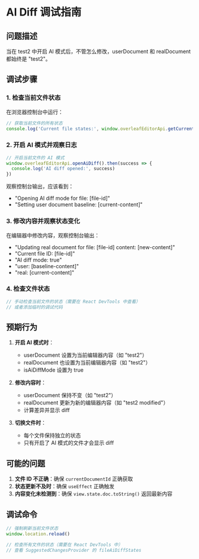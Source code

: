 # AI Diff 调试指南

## 问题描述

当在 test2 中开启 AI 模式后，不管怎么修改，userDocument 和 realDocument 都始终是 "test2"。

## 调试步骤

### 1. 检查当前文件状态

在浏览器控制台中运行：

```javascript
// 获取当前文件的所有状态
console.log('Current file states:', window.overleafEditorApi.getCurrentDocumentId())
```

### 2. 开启 AI 模式并观察日志

```javascript
// 开启当前文件的 AI 模式
window.overleafEditorApi.openAiDiff().then(success => {
  console.log('AI diff opened:', success)
})
```

观察控制台输出，应该看到：
- "Opening AI diff mode for file: [file-id]"
- "Setting user document baseline: [current-content]"

### 3. 修改内容并观察状态变化

在编辑器中修改内容，观察控制台输出：
- "Updating real document for file: [file-id] content: [new-content]"
- "Current file ID: [file-id]"
- "AI diff mode: true"
- "user: [baseline-content]"
- "real: [current-content]"

### 4. 检查文件状态

```javascript
// 手动检查当前文件的状态（需要在 React DevTools 中查看）
// 或者添加临时的调试代码
```

## 预期行为

1. **开启 AI 模式时**：
   - userDocument 设置为当前编辑器内容（如 "test2"）
   - realDocument 也设置为当前编辑器内容（如 "test2"）
   - isAiDiffMode 设置为 true

2. **修改内容时**：
   - userDocument 保持不变（如 "test2"）
   - realDocument 更新为新的编辑器内容（如 "test2 modified"）
   - 计算差异并显示 diff

3. **切换文件时**：
   - 每个文件保持独立的状态
   - 只有开启了 AI 模式的文件才会显示 diff

## 可能的问题

1. **文件 ID 不正确**：确保 `currentDocumentId` 正确获取
2. **状态更新不及时**：确保 `useEffect` 正确触发
3. **内容变化未检测到**：确保 `view.state.doc.toString()` 返回最新内容

## 调试命令

```javascript
// 强制刷新当前文件状态
window.location.reload()

// 检查所有文件的状态（需要在 React DevTools 中）
// 查看 SuggestedChangesProvider 的 fileAiDiffStates
```
